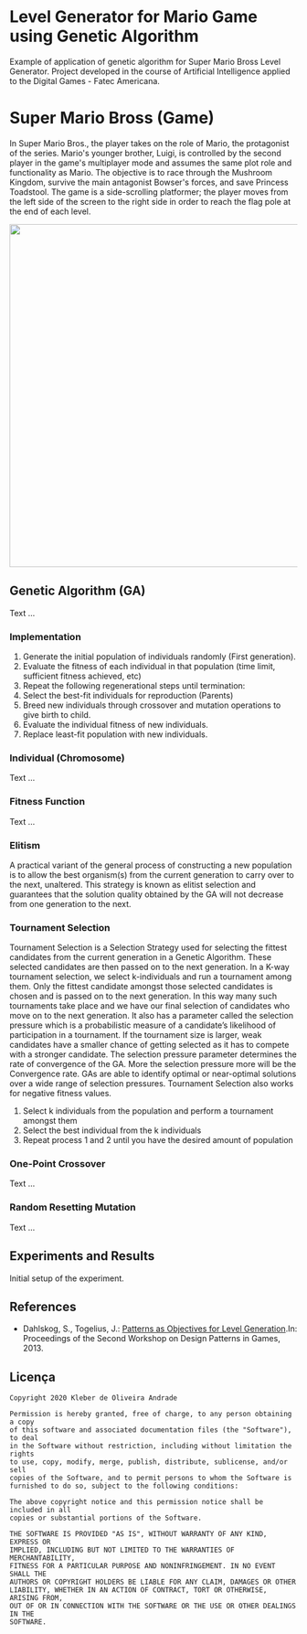 # Level Generator for Mario Game using Genetic Algorithm

Example of application of genetic algorithm for Super Mario Bross Level Generator. Project developed in the course of Artificial Intelligence applied to the Digital Games - Fatec Americana.

# Super Mario Bross (Game)

In Super Mario Bros., the player takes on the role of Mario, the protagonist of the series. Mario's younger brother, Luigi, is controlled by the second player in the game's multiplayer mode and assumes the same plot role and functionality as Mario. The objective is to race through the Mushroom Kingdom, survive the main antagonist Bowser's forces, and save Princess Toadstool. The game is a side-scrolling platformer; the player moves from the left side of the screen to the right side in order to reach the flag pole at the end of each level.

<p align="center">
  <img src="https://super.abril.com.br/wp-content/uploads/2018/03/mario.png" width="600"/>
</p>

## Genetic Algorithm (GA)

Text ...

### Implementation

1.  Generate the initial population of individuals randomly (First generation).
2.  Evaluate the fitness of each individual in that population (time limit, sufficient fitness achieved, etc)
3.  Repeat the following regenerational steps until termination:
4.  Select the best-fit individuals for reproduction (Parents)
5.  Breed new individuals through crossover and mutation operations to give birth to child.
6.  Evaluate the individual fitness of new individuals.
7.  Replace least-fit population with new individuals.

### Individual (Chromosome)

Text ...

### Fitness Function

Text ...

### Elitism 

A practical variant of the general process of constructing a new population is to allow the best organism(s) from the current generation to carry over to the next, unaltered. This strategy is known as elitist selection and guarantees that the solution quality obtained by the GA will not decrease from one generation to the next.

### Tournament Selection

Tournament Selection is a Selection Strategy used for selecting the fittest candidates from the current generation in a Genetic Algorithm. These selected candidates are then passed on to the next generation. In a K-way tournament selection, we select k-individuals and run a tournament among them. Only the fittest candidate amongst those selected candidates is chosen and is passed on to the next generation. In this way many such tournaments take place and we have our final selection of candidates who move on to the next generation. It also has a parameter called the selection pressure which is a probabilistic measure of a candidate’s likelihood of participation in a tournament. If the tournament size is larger, weak candidates have a smaller chance of getting selected as it has to compete with a stronger candidate. The selection pressure parameter determines the rate of convergence of the GA. More the selection pressure more will be the Convergence rate. GAs are able to identify optimal or near-optimal solutions over a wide range of selection pressures. Tournament Selection also works for negative fitness values.

1.  Select k individuals from the population and perform a tournament amongst them
2.  Select the best individual from the k individuals
3.  Repeat process 1 and 2 until you have the desired amount of population

### One-Point Crossover

Text ...

### Random Resetting Mutation

Text ...

## Experiments and Results

Initial setup of the experiment.



## References

* Dahlskog, S., Togelius, J.: [Patterns as Objectives for Level Generation](https://muep.mau.se/handle/2043/15713).In: Proceedings of the Second Workshop on Design Patterns in Games, 2013.

## Licença

    Copyright 2020 Kleber de Oliveira Andrade
    
    Permission is hereby granted, free of charge, to any person obtaining a copy
    of this software and associated documentation files (the "Software"), to deal
    in the Software without restriction, including without limitation the rights
    to use, copy, modify, merge, publish, distribute, sublicense, and/or sell
    copies of the Software, and to permit persons to whom the Software is
    furnished to do so, subject to the following conditions:
    
    The above copyright notice and this permission notice shall be included in all
    copies or substantial portions of the Software.
    
    THE SOFTWARE IS PROVIDED "AS IS", WITHOUT WARRANTY OF ANY KIND, EXPRESS OR
    IMPLIED, INCLUDING BUT NOT LIMITED TO THE WARRANTIES OF MERCHANTABILITY,
    FITNESS FOR A PARTICULAR PURPOSE AND NONINFRINGEMENT. IN NO EVENT SHALL THE
    AUTHORS OR COPYRIGHT HOLDERS BE LIABLE FOR ANY CLAIM, DAMAGES OR OTHER
    LIABILITY, WHETHER IN AN ACTION OF CONTRACT, TORT OR OTHERWISE, ARISING FROM,
    OUT OF OR IN CONNECTION WITH THE SOFTWARE OR THE USE OR OTHER DEALINGS IN THE
    SOFTWARE.
